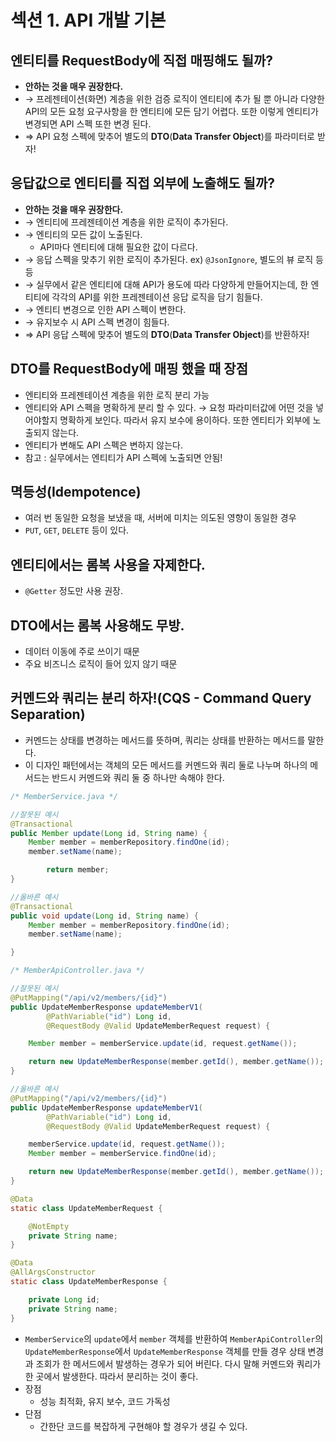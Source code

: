 # 섹션 1. API 개발 기본

## 엔티티를 RequestBody에 직접 매핑해도 될까?

- **안하는 것을 매우 권장한다.**
- → 프레젠테이션(화면) 계층을 위한 검증 로직이 엔티티에 추가 될 뿐 아니라 다양한 API의 모든 요청 요구사항을 한 엔티티에 모든 담기 어렵다. 또한 이렇게 엔티티가 변경되면 API 스펙 또한 변경 된다.
- ⇒ API 요청 스펙에 맞추어 별도의 **DTO**(**Data Transfer Object**)를 파라미터로 받자!

## 응답값으로 엔티티를 직접 외부에 노출해도 될까?

- **안하는 것을 매우 권장한다.**
- → 엔티티에 프레젠테이션 계층을 위한 로직이 추가된다.
- → 엔티티의 모든 값이 노출된다.
    - API마다 엔티티에 대해 필요한 값이 다르다.
- → 응답 스펙을 맞추기 위한 로직이 추가된다. ex) `@JsonIgnore`, 별도의 뷰 로직 등등
- → 실무에서 같은 엔티티에 대해 API가 용도에 따라 다양하게 만들어지는데, 한 엔티티에 각각의 API를 위한 프레젠테이션 응답 로직을 담기 힘들다.
- → 엔티티 변경으로 인한 API 스펙이 변한다.
- → 유지보수 시 API 스펙 변경이 힘들다.
- ⇒ API 응답 스펙에 맞추어 별도의 **DTO**(**Data Transfer Object**)를 반환하자!

## DTO를 RequestBody에 매핑 했을 때 장점

- 엔티티와 프레젠테이션 계층을 위한 로직 분리 가능
- 엔티티와 API 스펙을 명확하게 분리 할 수 있다. → 요청 파라미터값에 어떤 것을 넣어야할지 명확하게 보인다. 따라서 유지 보수에 용이하다. 또한 엔티티가 외부에 노출되지 않는다.
- 엔티티가 변해도 API 스펙은 변하지 않는다.
- 참고 : 실무에서는 엔티티가 API 스펙에 노출되면 안됨!

## 멱등성(Idempotence)

- 여러 번 동일한 요청을 보냈을 때, 서버에 미치는 의도된 영향이 동일한 경우
- `PUT`, `GET`, `DELETE` 등이 있다.

## 엔티티에서는 롬복 사용을 자제한다.

- `@Getter` 정도만 사용 권장.

## DTO에서는 롬복 사용해도 무방.

- 데이터 이동에 주로 쓰이기 때문
- 주요 비즈니스 로직이 들어 있지 않기 때문

## 커멘드와 쿼리는 분리 하자!(CQS - Command Query Separation)

- 커멘드는 상태를 변경하는 메서드를 뜻하며, 쿼리는 상태를 반환하는 메서드를 말한다.
- 이 디자인 패턴에서는 객체의 모든 메서드를 커멘드와 쿼리 둘로 나누며 하나의 메서드는 반드시 커멘드와 쿼리 둘 중 하나만 속해야 한다.

```java
/* MemberService.java */

//잘못된 예시
@Transactional
public Member update(Long id, String name) {
    Member member = memberRepository.findOne(id);
    member.setName(name);

		return member;
}

//올바른 예시
@Transactional
public void update(Long id, String name) {
    Member member = memberRepository.findOne(id);
    member.setName(name);

}
```

```java
/* MemberApiController.java */

//잘못된 예시
@PutMapping("/api/v2/members/{id}")
public UpdateMemberResponse updateMemberV1(
        @PathVariable("id") Long id,
        @RequestBody @Valid UpdateMemberRequest request) {

    Member member = memberService.update(id, request.getName());

    return new UpdateMemberResponse(member.getId(), member.getName());
}

//올바른 예시
@PutMapping("/api/v2/members/{id}")
public UpdateMemberResponse updateMemberV1(
        @PathVariable("id") Long id,
        @RequestBody @Valid UpdateMemberRequest request) {

    memberService.update(id, request.getName());
    Member member = memberService.findOne(id);

    return new UpdateMemberResponse(member.getId(), member.getName());
}

@Data
static class UpdateMemberRequest {

    @NotEmpty
    private String name;
}

@Data
@AllArgsConstructor
static class UpdateMemberResponse {

    private Long id;
    private String name;
}
```

- `MemberService`의 `update`에서 `member` 객체를 반환하여 `MemberApiController`의  `UpdateMemberResponse`에서 `UpdateMemberResponse` 객체를 만들 경우 상태 변경과 조회가 한 메서드에서 발생하는 경우가 되어 버린다. 다시 말해 커멘드와 쿼리가 한 곳에서 발생한다. 따라서 분리하는 것이 좋다.
- 장점
    - 성능 최적화, 유지 보수, 코드 가독성
- 단점
    - 간한단 코드를 복잡하게 구현해야 할 경우가 생길 수 있다.
